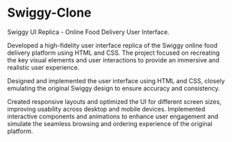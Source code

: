 # Swiggy-Clone

Swiggy UI Replica - Online Food Delivery User Interface.

Developed a high-fidelity user interface replica of the Swiggy online food delivery platform using HTML and CSS. The project focused on recreating the key visual elements and user interactions to provide an immersive and realistic user experience.

Designed and implemented the user interface using HTML and CSS, closely emulating the original Swiggy design to ensure accuracy and consistency.

Created responsive layouts and optimized the UI for different screen sizes, improving usability across desktop and mobile devices.
Implemented interactive components and animations to enhance user engagement and simulate the seamless browsing and ordering experience of the original platform.
